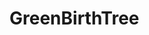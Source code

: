 # GreenBirthTree


<!--- the combination of planting trees on one's birthday and nurturing them by recording their progress regularly. --->
